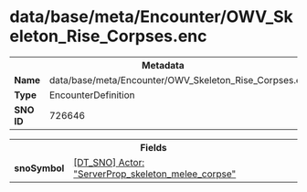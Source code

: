 <h1>data/base/meta/Encounter/OWV_Skeleton_Rise_Corpses.enc</h1><table><tr><th colspan="100%">Metadata</th></tr><tr><td><b>Name</b></td><td>data/base/meta/Encounter/OWV_Skeleton_Rise_Corpses.enc</td></tr><tr><td><b>Type</b></td><td>EncounterDefinition</td></tr><tr><td><b>SNO ID</b></td><td>726646</td></tr></table>

<table><tr><th colspan="100%">Fields</th></tr><tr><td><b>snoSymbol</b></td><td><a href="..\Actor\ServerProp_skeleton_melee_corpse.acr">[DT_SNO] Actor: "ServerProp_skeleton_melee_corpse"</a></td></tr></table>

